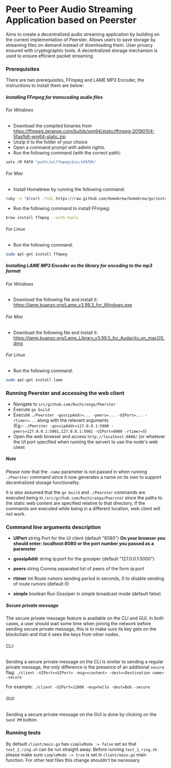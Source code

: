 # Peer to Peer Audio Streaming Application based on Peerster

Aims to create a decentralized audio streaming application by building on the current implementation of Peerster.
Allows users to save storage by streaming files on demand instead of downloading them.
User privacy ensured with cryptographic tools.
A decentralized storage mechanism is used to ensure efficient packet streaming

### Prerequisites

There are two prerequisites, FFmpeg and LAME MP3 Encoder, the instructions to install them are below:

##### Installing FFmpeg for transcoding audio files
###### For Windows

* Download the compiled binaries from https://ffmpeg.zeranoe.com/builds/win64/static/ffmpeg-20190104-5faa1b8-win64-static.zip
* Unzip it to the folder of your choice
* Open a command prompt with admin rights.
* Run the following command (with the correct path):
```bash
setx /M PATH "path\to\ffmpeg\bin;%PATH%"
```

###### For Mac

* Install Homebrew by running the following command:
```bash
ruby -e "$(curl -fsSL https://raw.github.com/Homebrew/homebrew/go/install)"
```
* Run the following command to install FFmpeg:
```bash
brew install ffmpeg --with-tools
```

###### For Linux 

* Run the following command:
```bash
sudo apt-get install ffmpeg
```

##### Installing LAME MP3 Encoder as the library for encoding to the mp3 format
###### For Windows

* Download the following file and install it: https://lame.buanzo.org/Lame_v3.99.3_for_Windows.exe

###### For Mac

* Download the following file and install it: https://lame.buanzo.org/Lame_Library_v3.99.5_for_Audacity_on_macOS.dmg

###### For Linux 

* Run the following command:
```bash
sudo apt-get install lame
```

### Running Peerster and accessing the web client

* Navigate to `src/github.com/Ruchiranga/Peerster`
* Execute `go build`
* Execute `./Peerster -gossipAddr=... -peers=... -UIPort=... -rtimer=...` along with the relevant arguments\
(Eg:- `./Peerster -gossipAddr=127.0.0.1:5000 -peers=127.0.0.1:5001,127.0.0.1:5002 -UIPort=8080 -rtimer=5`)
* Open the web browser and access `http://localhost:8080/` (or whatever the UI port specified when running the server) 
to use the node's web client

##### Note

Please note that the `-name` parameter is not passed in when running `./Peerster` command since it now generates a name on its own to 
support decentralized storage functionality.

It is also assumed that the `go build` and `./Peerster` commands are executed being in `/src/github.com/Ruchiranga/Peerster` 
since the paths to the static web content are specified relative to that directory. If the commands are executed while 
being in a different location, web client will not work.

### Command line arguments description

- **UIPort** string
    Port for the UI client (default "8080")
    **On your browser you should enter: localhost:8080 or the port number you passed as a parameter**

- **gossipAddr** string
	ip:port for the gossiper (default "127.0.0.1:5000")
	
- **peers** string
	Comma separated list of peers of the form ip:port

- **rtimer** int
	Route rumors sending period in seconds, 0 to disable sending of route rumors (default 0)

- **simple** boolean
	Run Gossiper in simple broadcast mode (default false)

##### Secure private message
The secure private message feature is available on the CLI and GUI. In both cases, a user should wait some time when joining the network before sending secure private message, this is to make sure its key gets on the blockchain and that it sees the keys from other nodes.

###### CLI: 
Sending a secure private message on the CLI is similar to sending a regular private message, the only difference is the presence of an additional `secure` flag:
`./client -UIPort=<UIPort> -msg=<content> -dest=<Destination name> -secure`

For example:
`./client -UIPort=12000 -msg=hello -dest=Bob -secure`

###### GUI:
Sending a secure private message on the GUI is done by clicking on the `Send PM` button.

### Running tests

By default `client/main.go` has `simpleMode := false` set so that `test_2_ring.sh` can be run straight away. Before 
running `test_1_ring.sh` please make sure `simpleMode := true` is set in `client/main.go` main function. For other test
files this change shouldn't be necessary.

